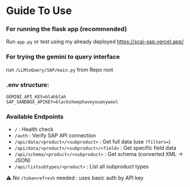 # Guide To Use

### For running the flask app (recommended)  
Run `app.py` or test using my already deployed https://scai-sap.vercel.app/

### For trying the gemini to query interface
run `/LLMtoQuery/SAP/main.py` from Repo root

### .env structure: 
`GEMINI_API_KEY=blahblah`  
`SAP_SANDBOX_APIKEY=blacksheephaveyouanywool`  

### Available Endpoints
- `/`                         : Health check  
- `/auth`                    : Verify SAP API connection  
- `/api/data/<product>/<subproduct>`         : Get full data (use `?filters=`)  
- `/api/data/<product>/<subproduct>/<field>` : Get specific field data  
- `/api/schema/<product>/<subproduct>`       : Get schema (converted XML -> JSON)  
- `/api/listsubtypes/<product>`              : List all subproduct types

⚠︎ No `/tokenrefresh` needed : uses basic auth by API key
